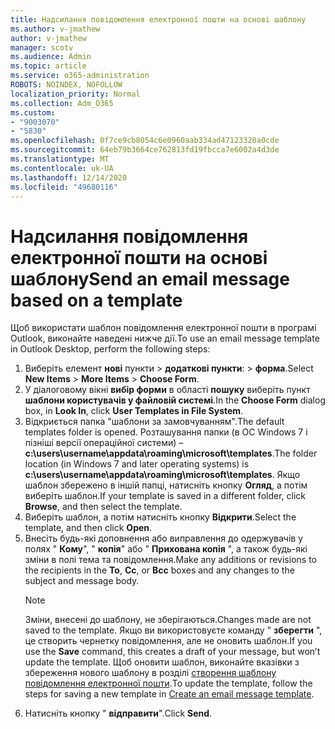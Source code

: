```yaml
---
title: Надсилання повідомлення електронної пошти на основі шаблону
ms.author: v-jmathew
author: v-jmathew
manager: scotv
ms.audience: Admin
ms.topic: article
ms.service: o365-administration
ROBOTS: NOINDEX, NOFOLLOW
localization_priority: Normal
ms.collection: Adm_O365
ms.custom:
- "9003070"
- "5830"
ms.openlocfilehash: 0f7ce9cb8054c6e0960aab334ad47123320a0cde
ms.sourcegitcommit: 64eb79b3664ce762813fd19fbcca7e6002a4d3de
ms.translationtype: MT
ms.contentlocale: uk-UA
ms.lasthandoff: 12/14/2020
ms.locfileid: "49680116"
---
```

# <a name="send-an-email-message-based-on-a-template"></a><span data-ttu-id="c25aa-102">Надсилання повідомлення електронної пошти на основі шаблону</span><span class="sxs-lookup"><span data-stu-id="c25aa-102">Send an email message based on a template</span></span>

<span data-ttu-id="c25aa-103">Щоб використати шаблон повідомлення електронної пошти в програмі Outlook, виконайте наведені нижче дії.</span><span class="sxs-lookup"><span data-stu-id="c25aa-103">To use an email message template in Outlook Desktop, perform the following steps:</span></span>

1. <span data-ttu-id="c25aa-104">Виберіть елемент **нові** пункти  >  **додаткові пункти**:  >  **форма**.</span><span class="sxs-lookup"><span data-stu-id="c25aa-104">Select **New Items** > **More Items** > **Choose Form**.</span></span>
2. <span data-ttu-id="c25aa-105">У діалоговому вікні **вибір форми** в області **пошуку** виберіть пункт **шаблони користувачів у файловій системі**.</span><span class="sxs-lookup"><span data-stu-id="c25aa-105">In the **Choose Form** dialog box, in **Look In**, click **User Templates in File System**.</span></span>
3. <span data-ttu-id="c25aa-106">Відкриється папка "шаблони за замовчуванням".</span><span class="sxs-lookup"><span data-stu-id="c25aa-106">The default templates folder is opened.</span></span> <span data-ttu-id="c25aa-107">Розташування папки (в ОС Windows 7 і пізніші версії операційної системи) – **c:\users\username\appdata\roaming\microsoft\templates**.</span><span class="sxs-lookup"><span data-stu-id="c25aa-107">The folder location (in Windows 7 and later operating systems) is **c:\users\username\appdata\roaming\microsoft\templates**.</span></span> <span data-ttu-id="c25aa-108">Якщо шаблон збережено в іншій папці, натисніть кнопку **Огляд**, а потім виберіть шаблон.</span><span class="sxs-lookup"><span data-stu-id="c25aa-108">If your template is saved in a different folder, click **Browse**, and then select the template.</span></span>
4. <span data-ttu-id="c25aa-109">Виберіть шаблон, а потім натисніть кнопку **Відкрити**.</span><span class="sxs-lookup"><span data-stu-id="c25aa-109">Select the template, and then click **Open**.</span></span>
5. <span data-ttu-id="c25aa-110">Внесіть будь-які доповнення або виправлення до одержувачів у полях " **Кому**", " **копія**" або " **Прихована копія** ", а також будь-які зміни в полі тема та повідомлення.</span><span class="sxs-lookup"><span data-stu-id="c25aa-110">Make any additions or revisions to the recipients in the **To**, **Cc**, or **Bcc** boxes and any changes to the subject and message body.</span></span>
    > [!NOTE]
    > <span data-ttu-id="c25aa-111">Зміни, внесені до шаблону, не зберігаються.</span><span class="sxs-lookup"><span data-stu-id="c25aa-111">Changes made are not saved to the template.</span></span> <span data-ttu-id="c25aa-112">Якщо ви використовуєте команду " **зберегти** ", це створить чернетку повідомлення, але не оновить шаблон.</span><span class="sxs-lookup"><span data-stu-id="c25aa-112">If you use the **Save** command, this creates a draft of your message, but won’t update the template.</span></span> <span data-ttu-id="c25aa-113">Щоб оновити шаблон, виконайте вказівки з збереження нового шаблону в розділі [створення шаблону повідомлення електронної пошти](https://support.microsoft.com/office/create-an-email-message-template-43ec7142-4dd0-4351-8727-bd0977b6b2d1).</span><span class="sxs-lookup"><span data-stu-id="c25aa-113">To update the template, follow the steps for saving a new template in [Create an email message template](https://support.microsoft.com/office/create-an-email-message-template-43ec7142-4dd0-4351-8727-bd0977b6b2d1).</span></span>
6. <span data-ttu-id="c25aa-114">Натисніть кнопку " **відправити**".</span><span class="sxs-lookup"><span data-stu-id="c25aa-114">Click **Send**.</span></span>

